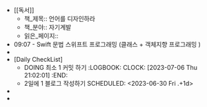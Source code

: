 - [[독서]]
	- 책_제목:: 언어를 디자인하라
	- 책_분야:: 자기계발
	- 읽은_페이지::
- 09:07 - Swift 문법 스위프트 프로그래밍 (클래스 + 객체지향 프로그래밍 )
-
- [Daily CheckList]
	- DOING 최소 1 커밋 하기
	  :LOGBOOK:
	  CLOCK: [2023-07-06 Thu 21:02:01]
	  :END:
	- 2일에 1 블로그 작성하기
	  SCHEDULED: <2023-06-30 Fri .+1d>
-
-